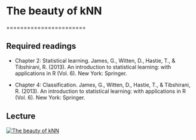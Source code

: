 # The beauty of kNN
=======================

## Required readings

- Chapter 2: Statistical learning. James, G., Witten, D., Hastie, T., & Tibshirani, R. (2013). An introduction to statistical learning: with applications in R (Vol. 6). New York: Springer.

- Chapter 4: Classification. James, G., Witten, D., Hastie, T., & Tibshirani, R. (2013). An introduction to statistical learning: with applications in R (Vol. 6). New York: Springer.

## Lecture

[![The beauty of kNN](../thumbnails/the-beauty-of-knn.jpeg)](https://www.youtube.com/watch?v=tvZ7MXTH3lk "The beauty of kNN")
